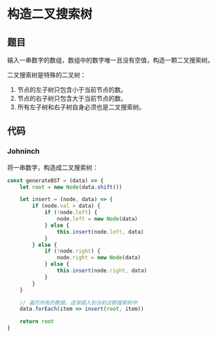 # 构造二叉搜索树

## 题目
输入一串数字的数组，数组中的数字唯一且没有空值，构造一颗二叉搜索树。

二叉搜索树是特殊的二叉树：
1. 节点的左子树只包含小于当前节点的数。
2. 节点的右子树只包含大于当前节点的数。
3. 所有左子树和右子树自身必须也是二叉搜索树。

## 代码

### Johninch
将一串数字，构造成二叉搜索树：
```js
const generateBST = (data) => {
    let root = new Node(data.shift())

    let insert = (node, data) => {
        if (node.val > data) {
            if (!node.left) {
                node.left = new Node(data)
            } else {
                this.insert(node.left, data)
            }
        } else {
            if (!node.right) {
                node.right = new Node(data)
            } else {
                this.insert(node.right, data)
            }
        }
    }

    // 遍历所有的数据，逐渐插入到当前这颗搜索树中
    data.forEach(item => insert(root, item))

    return root
}
```
